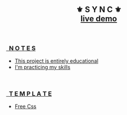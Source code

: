 <div align="center">
    <h2>⚜️ S Y N C ⚜️<br><a href="https://erickks.github.io/sync/">live demo</></h2>
</div>
  
<br>
 
### &nbsp; N O T E S
* This project is entirely educational
* I'm practicing my skills
  
<br>

### &nbsp; T E M P L A T E
* [Free Css](https://www.free-css.com/free-css-templates/page274/sync)
